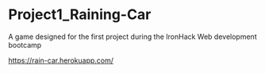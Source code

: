 # Project1_Raining-Car
A game designed for the first project during the IronHack Web development bootcamp

https://rain-car.herokuapp.com/

